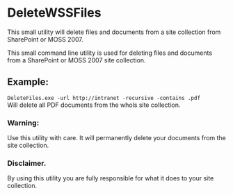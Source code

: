 # DeleteWSSFiles
This small utility will delete files and documents from a site collection from SharePoint or MOSS 2007.


This small command line utility is used for deleting files and documents from a SharePoint or MOSS 2007 site collection.

## Example:  
`DeleteFiles.exe -url http://intranet -recursive -contains .pdf`  
Will delete all PDF documents from the whols site collection.

### Warning:
Use this utility with care. It will permanently delete your documents from the site collection.

### Disclaimer.
By using this utility you are fully responsible for what it does to your site collection.
